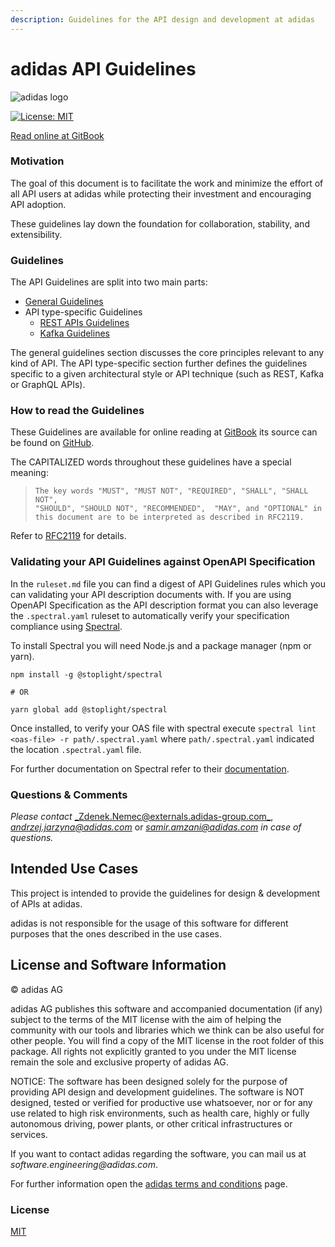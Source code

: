 ```yaml
---
description: Guidelines for the API design and development at adidas
---
```


# adidas API Guidelines

![adidas logo](https://adidas-group.gitbooks.io/api-guidelines/content/assets/adidas-logo.svg)

[![License: MIT](https://img.shields.io/badge/License-MIT-yellow.svg)](https://opensource.org/licenses/MIT)

[Read online at GitBook](https://adidas.gitbook.io/api-guidelines/)

### Motivation

The goal of this document is to facilitate the work and minimize the effort of all API users at adidas while protecting their investment and encouraging API adoption.

These guidelines lay down the foundation for collaboration, stability, and extensibility.

### Guidelines

The API Guidelines are split into two main parts:

* [General Guidelines](general-guidelines/general-guidelines.md)
* API type-specific Guidelines
  * [REST APIs Guidelines](rest-api-guidelines/rest.md)
  * [Kafka Guidelines](kafka-guidelines/kafka.md)

The general guidelines section discusses the core principles relevant to any kind of API. The API type-specific section further defines the guidelines specific to a given architectural style or API technique \(such as REST, Kafka or GraphQL APIs\).

### How to read the Guidelines

These Guidelines are available for online reading at [GitBook](https://adidas.gitbook.io/api-guidelines/) its source can be found on [GitHub](https://github.com/adidas/api-guidelines).

The CAPITALIZED words throughout these guidelines have a special meaning:

> ```text
> The key words "MUST", "MUST NOT", "REQUIRED", "SHALL", "SHALL NOT",
> "SHOULD", "SHOULD NOT", "RECOMMENDED",  "MAY", and "OPTIONAL" in 
> this document are to be interpreted as described in RFC2119.
> ```

Refer to [RFC2119](https://www.ietf.org/rfc/rfc2119) for details.

### Validating your API Guidelines against OpenAPI Specification

In the `ruleset.md` file you can find a digest of API Guidelines rules which you can validating your API description documents with. If you are using OpenAPI Specification as the API description format you can also leverage the `.spectral.yaml` ruleset to automatically verify your specification compliance using [Spectral](github.com/stoplightio/spectral).

To install Spectral you will need Node.js and a package manager (npm or yarn).

```
npm install -g @stoplight/spectral

# OR

yarn global add @stoplight/spectral
```

Once installed, to verify your OAS file with spectral execute `spectral lint <oas-file> -r path/.spectral.yaml` where `path/.spectral.yaml` indicated the location `.spectral.yaml` file.

For further documentation on Spectral refer to their [documentation](https://stoplight.io/p/docs/gh/stoplightio/spectral/README.md).

### Questions & Comments

_Please contact_ [_Zdenek.Nemec@externals.adidas-group.com_](mailto:Zdenek.Nemec@externals.adidas-group.com), [_andrzej.jarzyna@adidas.com_](mailto:andrzej.jarzyna@adidas.com) or [_samir.amzani@adidas.com_](mailto:samir.amzani@adidas.com) _in case of questions._

## Intended Use Cases

This project is intended to provide the guidelines for design & development of APIs at adidas.

adidas is not responsible for the usage of this software for different purposes that the ones described in the use cases.

## License and Software Information

© adidas AG

adidas AG publishes this software and accompanied documentation \(if any\) subject to the terms of the MIT license with the aim of helping the community with our tools and libraries which we think can be also useful for other people. You will find a copy of the MIT license in the root folder of this package. All rights not explicitly granted to you under the MIT license remain the sole and exclusive property of adidas AG.

NOTICE: The software has been designed solely for the purpose of providing API design and development guidelines. The software is NOT designed, tested or verified for productive use whatsoever, nor or for any use related to high risk environments, such as health care, highly or fully autonomous driving, power plants, or other critical infrastructures or services.

If you want to contact adidas regarding the software, you can mail us at _software.engineering@adidas.com_.

For further information open the [adidas terms and conditions](https://github.com/adidas/adidas-contribution-guidelines/wiki/Terms-and-conditions) page.

### License

[MIT](https://github.com/adidas-group/api-guidelines/tree/657bc6fd49f1499f10c30ab18420f4bdb7cd841b/LICENSE/README.md)

